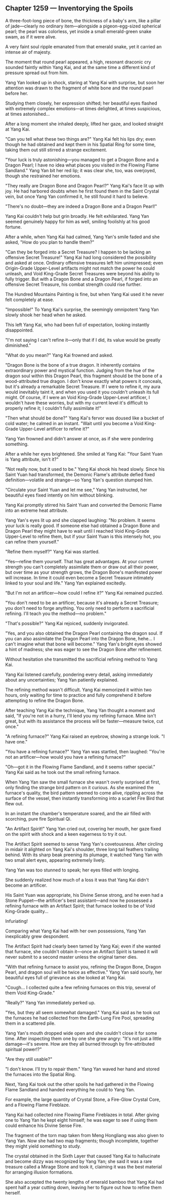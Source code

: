 ## Chapter 1259 — Inventorying the Spoils

A three-foot-long piece of bone, the thickness of a baby's arm, like a pillar of jade—clearly no ordinary item—alongside a pigeon-egg-sized spherical pearl; the pearl was colorless, yet inside a small emerald-green snake swam, as if it were alive.

A very faint soul ripple emanated from that emerald snake, yet it carried an intense air of majesty.

The moment that round pearl appeared, a high, resonant draconic cry sounded faintly within Yang Kai, and at the same time a different kind of pressure spread out from him.

Yang Yan looked up in shock, staring at Yang Kai with surprise, but soon her attention was drawn to the fragment of white bone and the round pearl before her.

Studying them closely, her expression shifted; her beautiful eyes flashed with extremely complex emotions—at times delighted, at times suspicious, at times astonished...

After a long moment she inhaled deeply, lifted her gaze, and looked straight at Yang Kai.

"Can you tell what these two things are?" Yang Kai felt his lips dry; even though he had obtained and kept them in his Spatial Ring for some time, taking them out still stirred a strange excitement.

"Your luck is truly astonishing—you managed to get a Dragon Bone and a Dragon Pearl; I have no idea what places you visited in the Flowing Flame Sandland." Yang Yan bit her red lip; it was clear she, too, was overjoyed, though she restrained her emotions.

"They really are Dragon Bone and Dragon Pearl?" Yang Kai's face lit up with joy. He had harbored doubts when he first found them in the Saint Crystal vein, but once Yang Yan confirmed it, he still found it hard to believe.

"There's no doubt—they are indeed a Dragon Bone and a Dragon Pearl!"

Yang Kai couldn't help but grin broadly. He felt exhilarated. Yang Yan seemed genuinely happy for him as well, smiling foolishly at his good fortune.

After a while, when Yang Kai had calmed, Yang Yan's smile faded and she asked, "How do you plan to handle them?"

"Can they be forged into a Secret Treasure? I happen to be lacking an offensive Secret Treasure!" Yang Kai had long considered the possibility and asked at once. Ordinary offensive treasures left him unimpressed; even Origin-Grade Upper-Level artifacts might not match the power he could unleash, and Void King-Grade Secret Treasures were beyond his ability to fully trigger. But with a Dragon Bone and a Dragon Pearl, if forged into an offensive Secret Treasure, his combat strength could rise further.

The Hundred Mountains Painting is fine, but when Yang Kai used it he never felt completely at ease.

"Impossible!" To Yang Kai's surprise, the seemingly omnipotent Yang Yan slowly shook her head when he asked.

This left Yang Kai, who had been full of expectation, looking instantly disappointed.

"I'm not saying I can't refine it—only that if I did, its value would be greatly diminished."

"What do you mean?" Yang Kai frowned and asked.

"Dragon Bone is the bone of a true dragon. It inherently contains extraordinary power and mystical function. Judging from the hue of the dragon soul within this Dragon Pearl, this fragment should be the bone of a wood-attributed true dragon. I don't know exactly what powers it conceals, but it's already a remarkable Secret Treasure. If I were to refine it, my aura would inevitably taint it, and when you used it you couldn't unleash its full might. Of course, if I were an Void King-Grade Upper-Level artificer, I wouldn't have these worries, but with my current level it's difficult to properly refine it; I couldn't fully assimilate it!"

"Then what should be done?" Yang Kai's fervor was doused like a bucket of cold water; he calmed in an instant. "Wait until you become a Void King-Grade Upper-Level artificer to refine it?"

Yang Yan frowned and didn't answer at once, as if she were pondering something.

After a while her eyes brightened. She smiled at Yang Kai: "Your Saint Yuan is Yang attribute, isn't it?"

"Not really now, but it used to be." Yang Kai shook his head slowly. Since his Saint Yuan had transformed, the Demonic Flame's attribute defied fixed definition—volatile and strange—so Yang Yan's question stumped him.

“Circulate your Saint Yuan and let me see,” Yang Yan instructed, her beautiful eyes fixed intently on him without blinking.

Yang Kai promptly stirred his Saint Yuan and converted the Demonic Flame into an extreme heat attribute.

Yang Yan's eyes lit up and she clapped laughing: "No problem. It seems your luck is really good. If someone else had obtained a Dragon Bone and Dragon Pearl they might have to wait until I reached Void King-Grade Upper-Level to refine them, but if your Saint Yuan is this intensely hot, you can refine them yourself."

"Refine them myself?" Yang Kai was startled.

"Yes—refine them yourself. That has great advantages. At your current strength you can't completely assimilate them or draw out all their power, but over time as your strength grows, the Dragon Bone's manifested power will increase. In time it could even become a Secret Treasure intimately linked to your soul and life." Yang Yan explained excitedly.

"But I'm not an artificer—how could I refine it?" Yang Kai remained puzzled.

"You don't need to be an artificer, because it's already a Secret Treasure; you don't need to forge anything. You only need to perform a sacrificial refining. I'll teach you the method—no problem."

"That's possible?" Yang Kai rejoiced, suddenly invigorated.

"Yes, and you also obtained the Dragon Pearl containing the dragon soul. If you can also assimilate the Dragon Pearl into the Dragon Bone, hehe... I can't imagine what that bone will become." Yang Yan's bright eyes showed a hint of madness; she was eager to see the Dragon Bone after refinement.

Without hesitation she transmitted the sacrificial refining method to Yang Kai.

Yang Kai listened carefully, pondering every detail, asking immediately about any uncertainties; Yang Yan patiently explained.

The refining method wasn't difficult. Yang Kai memorized it within two hours, only waiting for time to practice and fully comprehend it before attempting to refine the Dragon Bone.

After teaching Yang Kai the technique, Yang Yan thought a moment and said, "If you're not in a hurry, I'll lend you my refining furnace. Mine isn't great, but with its assistance the process will be faster—measure twice, cut once."

"A refining furnace?" Yang Kai raised an eyebrow, showing a strange look. "I have one."

"You have a refining furnace?" Yang Yan was startled, then laughed: "You're not an artificer—how would you have a refining furnace?"

"Oh—got it in the Flowing Flame Sandland, and it seems rather special." Yang Kai said as he took out the small refining furnace.

When Yang Yan saw the small furnace she wasn't overly surprised at first, only finding the strange bird pattern on it curious. As she examined the furnace's quality, the bird pattern seemed to come alive, rippling across the surface of the vessel, then instantly transforming into a scarlet Fire Bird that flew out.

In an instant the chamber's temperature soared, and the air filled with scorching, pure fire Spiritual Qi.

"An Artifact Spirit!" Yang Yan cried out, covering her mouth, her gaze fixed on the spirit with shock and a keen eagerness to try it out.

The Artifact Spirit seemed to sense Yang Yan's covetousness. After circling in midair it alighted on Yang Kai's shoulder, three long tail feathers trailing behind. With its sharp beak preening its plumage, it watched Yang Yan with two small alert eyes, appearing extremely lively.

Yang Yan was too stunned to speak; her eyes filled with longing.

She suddenly realized how much of a loss it was that Yang Kai didn't become an artificer.

His Saint Yuan was appropriate, his Divine Sense strong, and he even had a Stone Puppet—the artificer's best assistant—and now he possessed a refining furnace with an Artifact Spirit; that furnace looked to be of Void King-Grade quality...

Infuriating!

Comparing what Yang Kai had with her own possessions, Yang Yan inexplicably grew despondent.

The Artifact Spirit had clearly been tamed by Yang Kai; even if she wanted that furnace, she couldn't obtain it—once an Artifact Spirit is tamed it will never submit to a second master unless the original tamer dies.

"With that refining furnace to assist you, refining the Dragon Bone, Dragon Pearl, and dragon soul will be twice as effective." Yang Yan said sourly, her beautiful eyes full of grievance as she looked at Yang Kai.

"Cough... I collected quite a few refining furnaces on this trip, several of them Void King-Grade."

"Really?" Yang Yan immediately perked up.

"Yes, but they all seem somewhat damaged." Yang Kai said as he took out the furnaces he had collected from the Earth-Lung Fire Pool, spreading them in a scattered pile.

Yang Yan's mouth dropped wide open and she couldn't close it for some time. After inspecting them one by one she grew angry: "It's not just a little damage—it's severe. How are they all burned through by fire-attributed spiritual power!?"

"Are they still usable?"

"I don't know. I'll try to repair them." Yang Yan waved her hand and stored the furnaces into the Spatial Ring.

Next, Yang Kai took out the other spoils he had gathered in the Flowing Flame Sandland and handed everything he could to Yang Yan.

For example, the large quantity of Crystal Stone, a Fire-Glow Crystal Core, and a Flowing Flame Fireblaze.

Yang Kai had collected nine Flowing Flame Fireblazes in total. After giving one to Yang Yan he kept eight himself; he was eager to see if using them could enhance his Divine Sense Fire.

The fragment of the torn map taken from Meng Hongliang was also given to Yang Yan. Now she had two map fragments; though incomplete, together they might yield something to study.

The crystal obtained in the Sixth Layer that caused Yang Kai to hallucinate and become dizzy was recognized by Yang Yan; she said it was a rare treasure called a Mirage Stone and took it, claiming it was the best material for arranging illusion formations.

She also accepted the twenty lengths of emerald bamboo that Yang Kai had spent half a year cutting down, leaving her to figure out how to refine them herself.